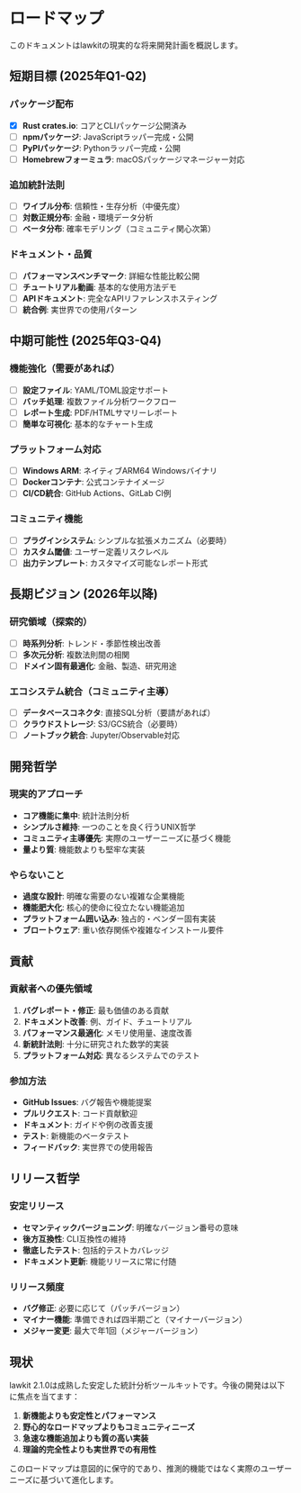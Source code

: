 # ロードマップ

このドキュメントはlawkitの現実的な将来開発計画を概説します。

## 短期目標 (2025年Q1-Q2)

### パッケージ配布
- [x] **Rust crates.io**: コアとCLIパッケージ公開済み
- [ ] **npmパッケージ**: JavaScriptラッパー完成・公開  
- [ ] **PyPIパッケージ**: Pythonラッパー完成・公開
- [ ] **Homebrewフォーミュラ**: macOSパッケージマネージャー対応

### 追加統計法則
- [ ] **ワイブル分布**: 信頼性・生存分析（中優先度）
- [ ] **対数正規分布**: 金融・環境データ分析
- [ ] **ベータ分布**: 確率モデリング（コミュニティ関心次第）

### ドキュメント・品質
- [ ] **パフォーマンスベンチマーク**: 詳細な性能比較公開
- [ ] **チュートリアル動画**: 基本的な使用方法デモ
- [ ] **APIドキュメント**: 完全なAPIリファレンスホスティング
- [ ] **統合例**: 実世界での使用パターン

## 中期可能性 (2025年Q3-Q4)

### 機能強化（需要があれば）
- [ ] **設定ファイル**: YAML/TOML設定サポート
- [ ] **バッチ処理**: 複数ファイル分析ワークフロー
- [ ] **レポート生成**: PDF/HTMLサマリーレポート
- [ ] **簡単な可視化**: 基本的なチャート生成

### プラットフォーム対応
- [ ] **Windows ARM**: ネイティブARM64 Windowsバイナリ
- [ ] **Dockerコンテナ**: 公式コンテナイメージ
- [ ] **CI/CD統合**: GitHub Actions、GitLab CI例

### コミュニティ機能
- [ ] **プラグインシステム**: シンプルな拡張メカニズム（必要時）
- [ ] **カスタム閾値**: ユーザー定義リスクレベル
- [ ] **出力テンプレート**: カスタマイズ可能なレポート形式

## 長期ビジョン (2026年以降)

### 研究領域（探索的）
- [ ] **時系列分析**: トレンド・季節性検出改善
- [ ] **多次元分析**: 複数法則間の相関
- [ ] **ドメイン固有最適化**: 金融、製造、研究用途

### エコシステム統合（コミュニティ主導）
- [ ] **データベースコネクタ**: 直接SQL分析（要請があれば）
- [ ] **クラウドストレージ**: S3/GCS統合（必要時）
- [ ] **ノートブック統合**: Jupyter/Observable対応

## 開発哲学

### 現実的アプローチ
- **コア機能に集中**: 統計法則分析
- **シンプルさ維持**: 一つのことを良く行うUNIX哲学
- **コミュニティ主導優先**: 実際のユーザーニーズに基づく機能
- **量より質**: 機能数よりも堅牢な実装

### やらないこと
- **過度な設計**: 明確な需要のない複雑な企業機能
- **機能肥大化**: 核心的使命に役立たない機能追加
- **プラットフォーム囲い込み**: 独占的・ベンダー固有実装
- **ブロートウェア**: 重い依存関係や複雑なインストール要件

## 貢献

### 貢献者への優先領域
1. **バグレポート・修正**: 最も価値のある貢献
2. **ドキュメント改善**: 例、ガイド、チュートリアル
3. **パフォーマンス最適化**: メモリ使用量、速度改善
4. **新統計法則**: 十分に研究された数学的実装
5. **プラットフォーム対応**: 異なるシステムでのテスト

### 参加方法
- **GitHub Issues**: バグ報告や機能提案
- **プルリクエスト**: コード貢献歓迎
- **ドキュメント**: ガイドや例の改善支援
- **テスト**: 新機能のベータテスト
- **フィードバック**: 実世界での使用報告

## リリース哲学

### 安定リリース
- **セマンティックバージョニング**: 明確なバージョン番号の意味
- **後方互換性**: CLI互換性の維持
- **徹底したテスト**: 包括的テストカバレッジ
- **ドキュメント更新**: 機能リリースに常に付随

### リリース頻度
- **バグ修正**: 必要に応じて（パッチバージョン）
- **マイナー機能**: 準備できれば四半期ごと（マイナーバージョン）
- **メジャー変更**: 最大で年1回（メジャーバージョン）

## 現状

lawkit 2.1.0は成熟した安定した統計分析ツールキットです。今後の開発は以下に焦点を当てます：

1. **新機能よりも安定性とパフォーマンス**
2. **野心的なロードマップよりもコミュニティニーズ**
3. **急速な機能追加よりも質の高い実装**
4. **理論的完全性よりも実世界での有用性**

このロードマップは意図的に保守的であり、推測的機能ではなく実際のユーザーニーズに基づいて進化します。